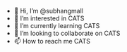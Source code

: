 - 👋 Hi, I’m @subhangmall
- 👀 I’m interested in CATS
- 🌱 I’m currently learning CATS
- 💞️ I’m looking to collaborate on CATS
- 📫 How to reach me CATS

<!---
subhangmall/subhangmall is a ✨ special ✨ repository because its `README.md` (this file) appears on your GitHub profile.
You can click the Preview link to take a look at your changes.
--->
